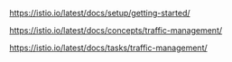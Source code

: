 https://istio.io/latest/docs/setup/getting-started/

https://istio.io/latest/docs/concepts/traffic-management/

https://istio.io/latest/docs/tasks/traffic-management/
